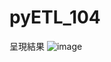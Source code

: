# pyETL_104

呈現結果
![image](https://user-images.githubusercontent.com/91734733/144374292-91da583e-ad64-445f-b4ba-12bd228628ca.png)
